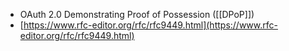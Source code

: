 - OAuth 2.0 Demonstrating Proof of Possession ([[DPoP]])
- [https://www.rfc-editor.org/rfc/rfc9449.html](https://www.rfc-editor.org/rfc/rfc9449.html)
